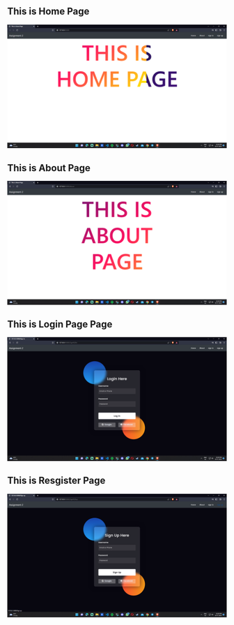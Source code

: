 ## This is Home Page
![plot](./Project-Screenshot/home-page.png)
## This is About Page
![plot](./Project-Screenshot/about-page.png)
## This is Login Page Page
![plot](./Project-Screenshot/login-page.png)
## This is Resgister Page
![plot](./Project-Screenshot/register-page.png)
